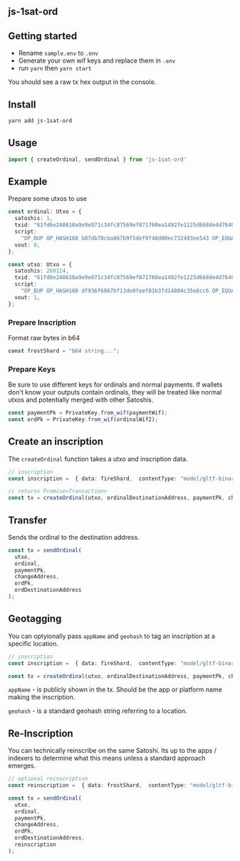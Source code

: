 ## js-1sat-ord

## Getting started
 - Rename `sample.env` to `.env`
 - Generate your own wif keys and replace them in `.env`
 - run `yarn` then `yarn start`

 You should see a raw tx hex output in the console.

## Install

```bash
yarn add js-1sat-ord
```

## Usage

```ts
import { createOrdinal, sendOrdinal } from 'js-1sat-ord'
```

## Example

Prepare some utxos to use

```ts
const ordinal: Utxo = {
  satoshis: 1,
  txid: "61fd6e240610a9e9e071c34fc87569ef871760ea1492fe1225d668de4d76407e",
  script:
    "OP_DUP OP_HASH160 b87db78cba867b9f5def9f48d00ec732493ee543 OP_EQUALVERIFY OP_CHECKSIG",
  vout: 0,
};

const utxo: Utxo = {
  satoshis: 269114,
  txid: "61fd6e240610a9e9e071c34fc87569ef871760ea1492fe1225d668de4d76407e",
  script:
    "OP_DUP OP_HASH160 df936f6867bf13de0feef81b3fd14804c35e8cc6 OP_EQUALVERIFY OP_CHECKSIG",
  vout: 1,
};
```

### Prepare Inscription

Format raw bytes in b64

```ts
const frostShard = "b64 string...";
```

### Prepare Keys

Be sure to use different keys for ordinals and normal payments. If wallets don't know your outputs contain ordinals, they will be treated like normal utxos and potentially merged with other Satoshis.

```ts
const paymentPk = PrivateKey.from_wif(paymentWif);
const ordPk = PrivateKey.from_wif(ordinalWif2);
```

## Create an inscription

The `createOrdinal` function takes a utxo and inscription data.

```ts
// inscription
const inscription =  { data: fireShard,  contentType: "model/gltf-binary"}

// returns Promise<Transaction>
const tx = createOrdinal(utxo, ordinalDestinationAddress, paymentPk, changeAddress, inscription);
```

## Transfer

Sends the ordinal to the destination address.

```ts
const tx = sendOrdinal(
  utxo,
  ordinal,
  paymentPk,
  changeAddress,
  ordPk,
  ordDestinationAddress
);
```

## Geotagging

You can optyionally pass `appName` and `geohash` to tag an inscription at a specific location.

```ts
// inscription
const inscription =  { data: fireShard,  contentType: "model/gltf-binary",  geohash: "dree547h7", appName: "ord-demo" }

const tx = createOrdinal(utxo, ordinalDestinationAddress, paymentPk, changeAddress, inscription);
```

`appName` - is publicly shown in the tx. Should be the app or platform name making the inscription.

`geohash` - is a standard geohash string referring to a location.

## Re-Inscription

You can technically reinscribe on the same Satoshi. Its up to the apps / indexers to determine what this means unless a standard approach emerges.

```ts
// optional reinscription
const reinscription =  { data: frostShard,  contentType: "model/gltf-binary" }

const tx = sendOrdinal(
  utxo,
  ordinal,
  paymentPk,
  changeAddress,
  ordPk,
  ordDestinationAddress,
  reinscription
);
```
